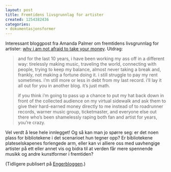 ```yaml
---
layout: post
title: Fremtidens livsgrunnlag for artister
created: 1254382436
categories:
- dokumentasjonsformer
---
```

<p>Interessant bloggpost fra Amanda Palmer om fremtidens livsgrunnlag for artister: <a href="http://blog.amandapalmer.net/post/200582690/why-i-am-not-afraid-to-take-your-money-by-amanda">why i am not afraid to take your money</a>. Utdrag:</p>
<blockquote><p>and for the last 10 years, i have been working my ass off in a different way: tirelessly making music, traveling the world, connecting with people, trying to keep my balance, almost never taking a break and, frankly, not making a fortune doing it. i still struggle to pay my rent sometimes. i’m still more or less in debt from my last record. i’ll lay it all out for you in another blog. it’s just math.</p>
<p>if you think i’m going to pass up a chance to put my hat back down in front of the collected audience on my virtual sidewalk and ask them to give their hard-earned money directly to me instead of to roadrunner records, warner music group, ticketmaster, and everyone else out there who’s been shamelessly raping both fan and artist for years, you’re crazy.</p></blockquote>
<p>Vel verdt å lese hele innlegget! Og så kan man jo spørre seg: er det noen plass for bibliotekene i det scenarioet hun tegner opp? Er bibliotekene plateselskapenes forlengede arm, eller kan vi alliere oss med uavhengige artister på ett eller annet vis og bidra til at verden får mere spennende musikk og andre kunstformer i fremtiden?</p>
<p>(Tidligere publisert på <a href="http://blogg.enger.priv.no/2009/10/01/fremtidens-livsgrunnlag-for-artister/">Engerbloggen</a>.)</p>
